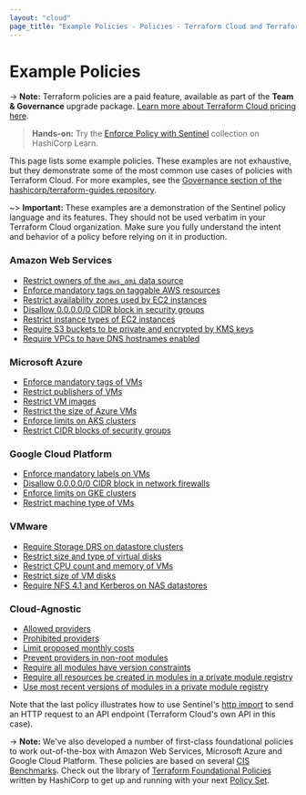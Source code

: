 ```yaml
---
layout: "cloud"
page_title: "Example Policies - Policies - Terraform Cloud and Terraform Enterprise"
---
```


# Example Policies

-> **Note:** Terraform policies are a paid feature, available as part of the **Team & Governance** upgrade package. [Learn more about Terraform Cloud pricing here](https://www.hashicorp.com/products/terraform/pricing).

> **Hands-on:** Try the [Enforce Policy with Sentinel](https://learn.hashicorp.com/collections/terraform/policy?utm_source=WEBSITE&utm_medium=WEB_IO&utm_offer=ARTICLE_PAGE&utm_content=DOCS) collection on HashiCorp Learn.

This page lists some example policies. These examples are not exhaustive, but they demonstrate some of the most common use cases of policies with Terraform Cloud. For more examples, see the [Governance section of the hashicorp/terraform-guides repository](https://github.com/hashicorp/terraform-guides/tree/master/governance/third-generation).

~> **Important:** These examples are a demonstration of the Sentinel policy language and its features. They should not be used verbatim in your Terraform Cloud organization. Make sure you fully understand the intent and behavior of a policy before relying on it in production.

### Amazon Web Services

* [Restrict owners of the `aws_ami` data source](https://github.com/hashicorp/terraform-guides/blob/master/governance/third-generation/aws/restrict-ami-owners.sentinel)
* [Enforce mandatory tags on taggable AWS resources](https://github.com/hashicorp/terraform-guides/blob/master/governance/third-generation/aws/enforce-mandatory-tags.sentinel)
* [Restrict availability zones used by EC2 instances](https://github.com/hashicorp/terraform-guides/blob/master/governance/third-generation/aws/restrict-availability-zones.sentinel)
* [Disallow 0.0.0.0/0 CIDR block in security groups](https://github.com/hashicorp/terraform-guides/blob/master/governance/third-generation/aws/restrict-ingress-sg-rule-cidr-blocks.sentinel)
* [Restrict instance types of EC2 instances](https://github.com/hashicorp/terraform-guides/blob/master/governance/third-generation/aws/restrict-ec2-instance-type.sentinel)
* [Require S3 buckets to be private and encrypted by KMS keys](https://github.com/hashicorp/terraform-guides/blob/master/governance/third-generation/aws/require-private-acl-and-kms-for-s3-buckets.sentinel)
* [Require VPCs to have DNS hostnames enabled](https://github.com/hashicorp/terraform-guides/blob/master/governance/third-generation/aws/require-dns-support-for-vpcs.sentinel)

### Microsoft Azure

* [Enforce mandatory tags of VMs](https://github.com/hashicorp/terraform-guides/blob/master/governance/third-generation/azure/enforce-mandatory-tags.sentinel)
* [Restrict publishers of VMs](https://github.com/hashicorp/terraform-guides/blob/master/governance/third-generation/azure/restrict-vm-publisher.sentinel)
* [Restrict VM images](https://github.com/hashicorp/terraform-guides/blob/master/governance/third-generation/azure/restrict-vm-image-id.sentinel)
* [Restrict the size of Azure VMs](https://github.com/hashicorp/terraform-guides/blob/master/governance/third-generation/azure/restrict-vm-size.sentinel)
* [Enforce limits on AKS clusters](https://github.com/hashicorp/terraform-guides/blob/master/governance/third-generation/azure/restrict-aks-clusters.sentinel)
* [Restrict CIDR blocks of security groups](https://github.com/hashicorp/terraform-guides/blob/master/governance/third-generation/azure/restrict-inbound-source-address-prefixes.sentinel)

### Google Cloud Platform

* [Enforce mandatory labels on VMs](https://github.com/hashicorp/terraform-guides/blob/master/governance/third-generation/gcp/enforce-mandatory-labels.sentinel)
* [Disallow 0.0.0.0/0 CIDR block in network firewalls](https://github.com/hashicorp/terraform-guides/blob/master/governance/third-generation/gcp/restrict-ingress-firewall-source-ranges.sentinel)
* [Enforce limits on GKE clusters](https://github.com/hashicorp/terraform-guides/blob/master/governance/third-generation/gcp/restrict-gke-clusters.sentinel)
* [Restrict machine type of VMs](https://github.com/hashicorp/terraform-guides/blob/master/governance/third-generation/gcp/restrict-gce-machine-type.sentinel)

### VMware

* [Require Storage DRS on datastore clusters](https://github.com/hashicorp/terraform-guides/blob/master/governance/third-generation/vmware/require-storage-drs.sentinel)
* [Restrict size and type of virtual disks](https://github.com/hashicorp/terraform-guides/blob/master/governance/third-generation/vmware/restrict-virtual-disk-size-and-type.sentinel)
* [Restrict CPU count and memory of VMs](https://github.com/hashicorp/terraform-guides/blob/master/governance/third-generation/vmware/restrict-vm-cpu-and-memory.sentinel)
* [Restrict size of VM disks](https://github.com/hashicorp/terraform-guides/blob/master/governance/third-generation/vmware/restrict-vm-disk-size.sentinel)
* [Require NFS 4.1 and Kerberos on NAS datastores](https://github.com/hashicorp/terraform-guides/blob/master/governance/third-generation/vmware/require_nfs41_and_kerberos.sentinel)

### Cloud-Agnostic

* [Allowed providers](https://github.com/hashicorp/terraform-guides/blob/master/governance/third-generation/cloud-agnostic/allowed-providers.sentinel)
* [Prohibited providers](https://github.com/hashicorp/terraform-guides/blob/master/governance/third-generation/cloud-agnostic/prohibited-providers.sentinel)
* [Limit proposed monthly costs](https://github.com/hashicorp/terraform-guides/blob/master/governance/third-generation/cloud-agnostic/limit-proposed-monthly-cost.sentinel)
* [Prevent providers in non-root modules](https://github.com/hashicorp/terraform-guides/blob/master/governance/third-generation/cloud-agnostic/prevent-non-root-providers.sentinel)
* [Require all modules have version constraints](https://github.com/hashicorp/terraform-guides/blob/master/governance/third-generation/cloud-agnostic/require-all-modules-have-version-constraint.sentinel)
* [Require all resources be created in modules in a private module registry](https://github.com/hashicorp/terraform-guides/blob/master/governance/third-generation/cloud-agnostic/require-all-resources-from-pmr.sentinel)
* [Use most recent versions of modules in a private module registry](https://github.com/hashicorp/terraform-guides/blob/master/governance/third-generation/cloud-agnostic/http-examples/use-latest-module-versions.sentinel)

Note that the last policy illustrates how to use Sentinel's [http import](https://docs.hashicorp.com/sentinel/imports/http) to send an HTTP request to an API endpoint (Terraform Cloud's own API in this case).

-> **Note:** We've also developed a number of first-class foundational policies to work out-of-the-box with Amazon Web Services, Microsoft Azure and Google Cloud Platform. These policies are based on several [CIS Benchmarks](https://www.cisecurity.org/cis-benchmarks/). Check out the library of [Terraform Foundational Policies](https://github.com/hashicorp/terraform-foundational-policies-library) written by HashiCorp to get up and running with your next [Policy Set](./manage-policies.html#policies-and-policy-sets).
